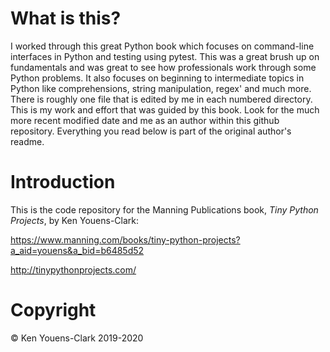 # What is this?

I worked through this great Python book which focuses on command-line interfaces in Python
and testing using pytest. This was a great brush up on fundamentals and was great to see how professionals work through some Python problems.
It also focuses on beginning to intermediate topics in Python like comprehensions, string manipulation,
regex' and much more. There is roughly one file that is edited by me in each numbered directory. This is my work
and effort that was guided by this book. Look for the much more recent modified date and me as an author within this 
github repository.
Everything you read below is part of the original author's readme.

# Introduction

This is the code repository for the Manning Publications book, _Tiny Python Projects_, by Ken Youens-Clark:

https://www.manning.com/books/tiny-python-projects?a_aid=youens&a_bid=b6485d52

http://tinypythonprojects.com/


# Copyright

© Ken Youens-Clark 2019-2020
